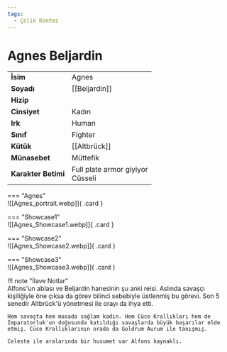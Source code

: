 ```yaml
---
tags:
  - Çelik Kontes
---  
```

# Agnes Beljardin  
  
<div class="grid" markdown>  
  
|  |  |  
|---|---|  
| **İsim** | Agnes |  
| **Soyadı** | [[Beljardin]] |  
| **Hizip** |  |  
| **Cinsiyet** | Kadın |  
| **Irk** | Human |  
| **Sınıf** | Fighter |  
| **Kütük** | [[Altbrück]] |  
| **Münasebet** | Müttefik |  
| **Karakter Betimi** | Full plate armor giyiyor<br>Cüsseli |  
  
  
=== "Agnes"  
	![[Agnes_portrait.webp]]{ .card }  
  
=== "Showcase1"  
	![[Agnes_Showcase1.webp]]{ .card }  
  
=== "Showcase2"  
	![[Agnes_Showcase2.webp]]{ .card }  
  
=== "Showcase3"  
	![[Agnes_Showcase3.webp]]{ .card }  
  
</div>  
  
!!! note "İlave Notlar"  
	Alfons'un ablası ve Beljardin hanesinin şu anki reisi. Aslında savaşçı kişiliğiyle öne çıksa da görev bilinci sebebiyle üstlenmiş bu görevi. Son 5 senedir Altbrück'ü yönetmesi ile orayı da ihya etti.  
	  
	Hem savaşta hem masada sağlam kadın. Hem Cüce Krallıkları hem de İmparatorluk'un doğusunda katıldığı savaşlarda büyük başarılar elde etmiş. Cüce Krallıklarının orada da Goldrum Aurum ile tanışmış.  
	  
	Celeste ile aralarında bir husumet var Alfons kaynaklı.   
